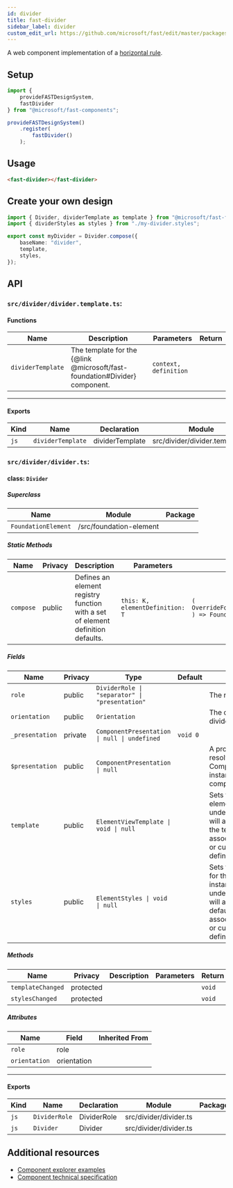 ```yaml
---
id: divider
title: fast-divider
sidebar_label: divider
custom_edit_url: https://github.com/microsoft/fast/edit/master/packages/web-components/fast-foundation/src/divider/README.md
---
```


A web component implementation of a [horizontal rule](https://developer.mozilla.org/en-US/docs/Web/HTML/Element/hr).

## Setup

```ts
import {
    provideFASTDesignSystem,
    fastDivider
} from "@microsoft/fast-components";

provideFASTDesignSystem()
    .register(
        fastDivider()
    );
```

## Usage

```html live
<fast-divider></fast-divider>
```

##  Create your own design

```ts
import { Divider, dividerTemplate as template } from "@microsoft/fast-foundation";
import { dividerStyles as styles } from "./my-divider.styles";

export const myDivider = Divider.compose({
    baseName: "divider",
    template,
    styles,
});
```

## API

### `src/divider/divider.template.ts`:

#### Functions

| Name              | Description                                                                | Parameters            | Return |
| ----------------- | -------------------------------------------------------------------------- | --------------------- | ------ |
| `dividerTemplate` | The template for the {@link @microsoft/fast-foundation#Divider} component. | `context, definition` |        |

<hr/>

#### Exports

| Kind | Name              | Declaration     | Module                          | Package |
| ---- | ----------------- | --------------- | ------------------------------- | ------- |
| `js` | `dividerTemplate` | dividerTemplate | src/divider/divider.template.ts |         |

### `src/divider/divider.ts`:

#### class: `Divider`

##### Superclass

| Name                | Module                  | Package |
| ------------------- | ----------------------- | ------- |
| `FoundationElement` | /src/foundation-element |         |

##### Static Methods

| Name      | Privacy | Description                                                                     | Parameters                      | Return                                                                                                             | Inherited From    |
| --------- | ------- | ------------------------------------------------------------------------------- | ------------------------------- | ------------------------------------------------------------------------------------------------------------------ | ----------------- |
| `compose` | public  | Defines an element registry function with a set of element definition defaults. | `this: K, elementDefinition: T` | `(         overrideDefinition?: OverrideFoundationElementDefinition<T>     ) => FoundationElementRegistry<T, K>` | FoundationElement |

##### Fields

| Name            | Privacy | Type                                           | Default  | Description                                                                                                                                                                                           | Inherited From    |
| --------------- | ------- | ---------------------------------------------- | -------- | ----------------------------------------------------------------------------------------------------------------------------------------------------------------------------------------------------- | ----------------- |
| `role`          | public  | `DividerRole \| "separator" \| "presentation"` |          | The role of the element.                                                                                                                                                                              |                   |
| `orientation`   | public  | `Orientation`                                  |          | The orientation of the divider.                                                                                                                                                                       |                   |
| `_presentation` | private | `ComponentPresentation \| null \| undefined`   | `void 0` |                                                                                                                                                                                                       | FoundationElement |
| `$presentation` | public  | `ComponentPresentation \| null`                |          | A property which resolves the ComponentPresentation instance&#xD;&#xA;for the current component.                                                                                                      | FoundationElement |
| `template`      | public  | `ElementViewTemplate \| void \| null`          |          | Sets the template of the element instance. When undefined,&#xD;&#xA;the element will attempt to resolve the template from&#xD;&#xA;the associated presentation or custom element definition.          | FoundationElement |
| `styles`        | public  | `ElementStyles \| void \| null`                |          | Sets the default styles for the element instance. When undefined,&#xD;&#xA;the element will attempt to resolve default styles from&#xD;&#xA;the associated presentation or custom element definition. | FoundationElement |

##### Methods

| Name              | Privacy   | Description | Parameters | Return | Inherited From    |
| ----------------- | --------- | ----------- | ---------- | ------ | ----------------- |
| `templateChanged` | protected |             |            | `void` | FoundationElement |
| `stylesChanged`   | protected |             |            | `void` | FoundationElement |

##### Attributes

| Name          | Field       | Inherited From |
| ------------- | ----------- | -------------- |
| `role`        | role        |                |
| `orientation` | orientation |                |

<hr/>

#### Exports

| Kind | Name          | Declaration | Module                 | Package |
| ---- | ------------- | ----------- | ---------------------- | ------- |
| `js` | `DividerRole` | DividerRole | src/divider/divider.ts |         |
| `js` | `Divider`     | Divider     | src/divider/divider.ts |         |


## Additional resources

* [Component explorer examples](https://explore.fast.design/components/fast-divider)
* [Component technical specification](https://github.com/microsoft/fast/blob/master/packages/web-components/fast-foundation/src/divider/divider.spec.md)